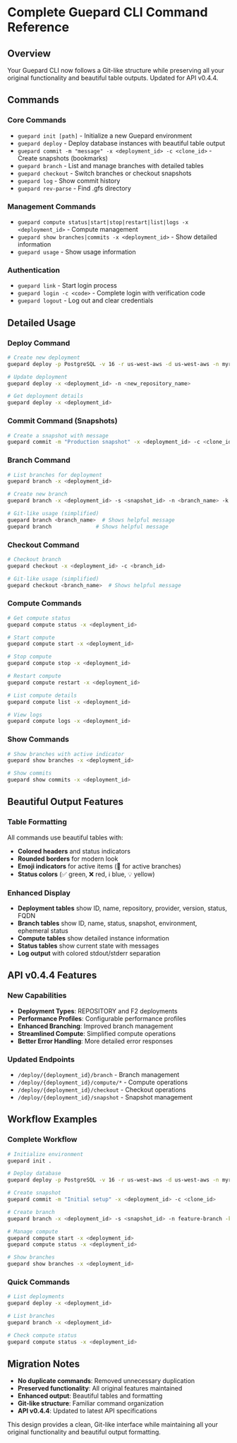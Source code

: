 # Complete Guepard CLI Command Reference

## Overview
Your Guepard CLI now follows a Git-like structure while preserving all your original functionality and beautiful table outputs. Updated for API v0.4.4.

## Commands

### Core Commands
- `guepard init [path]` - Initialize a new Guepard environment
- `guepard deploy` - Deploy database instances with beautiful table output
- `guepard commit -m "message" -x <deployment_id> -c <clone_id>` - Create snapshots (bookmarks)
- `guepard branch` - List and manage branches with detailed tables
- `guepard checkout` - Switch branches or checkout snapshots
- `guepard log` - Show commit history
- `guepard rev-parse` - Find .gfs directory

### Management Commands
- `guepard compute status|start|stop|restart|list|logs -x <deployment_id>` - Compute management
- `guepard show branches|commits -x <deployment_id>` - Show detailed information
- `guepard usage` - Show usage information

### Authentication
- `guepard link` - Start login process
- `guepard login -c <code>` - Complete login with verification code
- `guepard logout` - Log out and clear credentials

## Detailed Usage

### Deploy Command
```bash
# Create new deployment
guepard deploy -p PostgreSQL -v 16 -r us-west-aws -d us-west-aws -n myrepo -w password

# Update deployment
guepard deploy -x <deployment_id> -n <new_repository_name>

# Get deployment details
guepard deploy -x <deployment_id>
```

### Commit Command (Snapshots)
```bash
# Create a snapshot with message
guepard commit -m "Production snapshot" -x <deployment_id> -c <clone_id>
```

### Branch Command
```bash
# List branches for deployment
guepard branch -x <deployment_id>

# Create new branch
guepard branch -x <deployment_id> -s <snapshot_id> -n <branch_name> -k -e

# Git-like usage (simplified)
guepard branch <branch_name>  # Shows helpful message
guepard branch              # Shows helpful message
```

### Checkout Command
```bash
# Checkout branch
guepard checkout -x <deployment_id> -c <branch_id>

# Git-like usage (simplified)
guepard checkout <branch_name>  # Shows helpful message
```

### Compute Commands
```bash
# Get compute status
guepard compute status -x <deployment_id>

# Start compute
guepard compute start -x <deployment_id>

# Stop compute
guepard compute stop -x <deployment_id>

# Restart compute
guepard compute restart -x <deployment_id>

# List compute details
guepard compute list -x <deployment_id>

# View logs
guepard compute logs -x <deployment_id>
```

### Show Commands
```bash
# Show branches with active indicator
guepard show branches -x <deployment_id>

# Show commits
guepard show commits -x <deployment_id>
```

## Beautiful Output Features

### Table Formatting
All commands use beautiful tables with:
- **Colored headers** and status indicators
- **Rounded borders** for modern look
- **Emoji indicators** for active items (🐆 for active branches)
- **Status colors** (✅ green, ❌ red, ℹ️ blue, 💡 yellow)

### Enhanced Display
- **Deployment tables** show ID, name, repository, provider, version, status, FQDN
- **Branch tables** show ID, name, status, snapshot, environment, ephemeral status
- **Compute tables** show detailed instance information
- **Status tables** show current state with messages
- **Log output** with colored stdout/stderr separation

## API v0.4.4 Features

### New Capabilities
- **Deployment Types**: REPOSITORY and F2 deployments
- **Performance Profiles**: Configurable performance profiles
- **Enhanced Branching**: Improved branch management
- **Streamlined Compute**: Simplified compute operations
- **Better Error Handling**: More detailed error responses

### Updated Endpoints
- `/deploy/{deployment_id}/branch` - Branch management
- `/deploy/{deployment_id}/compute/*` - Compute operations
- `/deploy/{deployment_id}/checkout` - Checkout operations
- `/deploy/{deployment_id}/snapshot` - Snapshot management

## Workflow Examples

### Complete Workflow
```bash
# Initialize environment
guepard init .

# Deploy database
guepard deploy -p PostgreSQL -v 16 -r us-west-aws -d us-west-aws -n myrepo -w password

# Create snapshot
guepard commit -m "Initial setup" -x <deployment_id> -c <clone_id>

# Create branch
guepard branch -x <deployment_id> -s <snapshot_id> -n feature-branch -k

# Manage compute
guepard compute start -x <deployment_id>
guepard compute status -x <deployment_id>

# Show branches
guepard show branches -x <deployment_id>
```

### Quick Commands
```bash
# List deployments
guepard deploy -x <deployment_id>

# List branches
guepard branch -x <deployment_id>

# Check compute status
guepard compute status -x <deployment_id>
```

## Migration Notes

- **No duplicate commands**: Removed unnecessary duplication
- **Preserved functionality**: All original features maintained
- **Enhanced output**: Beautiful tables and formatting
- **Git-like structure**: Familiar command organization
- **API v0.4.4**: Updated to latest API specifications

This design provides a clean, Git-like interface while maintaining all your original functionality and beautiful output formatting.